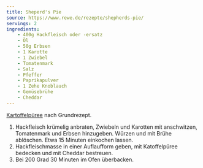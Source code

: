 ```yaml
---
title: Sheperd's Pie
source: https://www.rewe.de/rezepte/shepherds-pie/
servings: 2
ingredients:
    - 400g Hackfleisch oder -ersatz
    - Öl
    - 50g Erbsen
    - 1 Karotte
    - 1 Zwiebel
    - Tomatenmark
    - Salz
    - Pfeffer
    - Paprikapulver
    - 1 Zehe Knoblauch
    - Gemüsebrühe
    - Cheddar
---
```


[Kartoffelpüree](/cooks/kartoffelpueree/) nach Grundrezept.

1. Hackfleisch krümelig anbraten, Zwiebeln und Karotten mit anschwitzen, Tomatenmark und Erbsen hinzugeben. Würzen und mit Brühe ablöschen. Etwa 15 Minuten einkochen lassen.
2. Hackfleischmasse in einer Auflaufform geben, mit Katoffelpüree bedecken und mit Cheddar bestreuen.
3. Bei 200 Grad 30 Minuten im Ofen überbacken.

